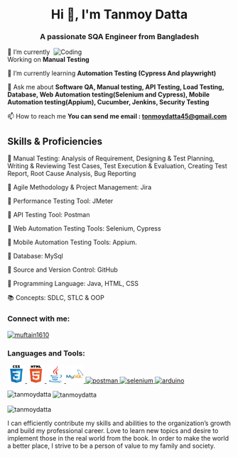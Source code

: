 <h1 align="center">Hi 👋, I'm Tanmoy Datta </h1>
<h3 align="center">A passionate SQA Engineer from Bangladesh</h3>
<img align="right" alt="Coding" width="400" src="https://user-images.githubusercontent.com/74038190/219923823-bf1ce878-c6b8-4faa-be07-93e6b1006521.gif">


🔭 I’m currently Working on **Manual Testing**

🌱 I’m currently learning **Automation Testing (Cypress And playwright)**

💬 Ask me about **Software QA, Manual testing, API Testing, Load Testing, Database, Web Automation testing(Selenium and Cypress), Mobile Automation testing(Appium), Cucumber, Jenkins, Security Testing**

📫 How to reach me **You can send me email : tonmoydatta45@gmail.com**


<h2 align="left">Skills & Proficiencies</h2>

📘 Manual Testing: Analysis of Requirement, Designing & Test Planning, Writing & Reviewing Test Cases, Test Execution & Evaluation, Creating Test Report, Root Cause Analysis, Bug Reporting

📙 Agile Methodology & Project Management: Jira

📗 Performance Testing Tool: JMeter

📘 API Testing Tool: Postman 

📕 Web Automation Testing Tools: Selenium, Cypress

📗 Mobile Automation Testing Tools: Appium.

📓 Database: MySql

📒 Source and Version Control: GitHub

📗 Programming Language: Java, HTML, CSS

📚 Concepts: SDLC, STLC & OOP

<h3 align="left">Connect with me:</h3>
<p align="left">
<a href="https://www.linkedin.com/in/tanmoy-datta-/" target="blank"><img align="center" src="https://raw.githubusercontent.com/rahuldkjain/github-profile-readme-generator/master/src/images/icons/Social/linked-in-alt.svg" alt="muftain1610" height="30" width="40" /></a>
</p>

<h3 align="left">Languages and Tools:</h3>
<p align="left"> <a href="https://www.w3schools.com/css/" target="_blank" rel="noreferrer"> <img src="https://raw.githubusercontent.com/devicons/devicon/master/icons/css3/css3-original-wordmark.svg" alt="css3" width="40" height="40"/> </a> <a href="https://www.w3.org/html/" target="_blank" rel="noreferrer"> <img src="https://raw.githubusercontent.com/devicons/devicon/master/icons/html5/html5-original-wordmark.svg" alt="html5" width="40" height="40"/> </a> <a href="https://www.java.com" target="_blank" rel="noreferrer"> <img src="https://raw.githubusercontent.com/devicons/devicon/master/icons/java/java-original.svg" alt="java" width="40" height="40"/> </a>  <a href="https://www.mysql.com/" target="_blank" rel="noreferrer"> <img src="https://raw.githubusercontent.com/devicons/devicon/master/icons/mysql/mysql-original-wordmark.svg" alt="mysql" width="40" height="40"/> </a>  <a href="https://postman.com" target="_blank" rel="noreferrer"> <img src="https://www.vectorlogo.zone/logos/getpostman/getpostman-icon.svg" alt="postman" width="40" height="40"/> </a> <a href="https://www.selenium.dev" target="_blank" rel="noreferrer"> <img src="https://raw.githubusercontent.com/detain/svg-logos/780f25886640cef088af994181646db2f6b1a3f8/svg/selenium-logo.svg" alt="selenium" width="40" height="40"/> </a> <a href="https://www.arduino.cc/" target="_blank" rel="noreferrer"> <img src="https://cdn.worldvectorlogo.com/logos/arduino-1.svg" alt="arduino" width="40" height="40"/> </a>  </p>

<p><img align="left" src="https://github-readme-stats.vercel.app/api/top-langs?username=tanmoydatta&show_icons=true&locale=en&layout=compact" alt="tanmoydatta" /></p>

<p>&nbsp;<img align="center" src="https://github-readme-stats.vercel.app/api?username=tanmoydatta&show_icons=true&locale=en" alt="tanmoydatta" /></p>

<p><img align="center" src="https://github-readme-streak-stats.herokuapp.com/?user=tanmoydatta&" alt="tanmoydatta" /></p>

I can efficiently contribute my skills and abilities to the organization’s growth and build my professional career. Love to learn new topics and desire to implement those in the real world from the book. In order to make the world a better place, I strive to be a person of value to my family and society.

